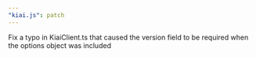 ```yaml
---
"kiai.js": patch
---
```


Fix a typo in KiaiClient.ts that caused the version field to be required when the options object was included
